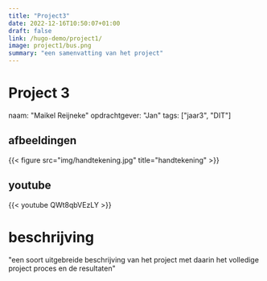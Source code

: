 ```yaml
---
title: "Project3"
date: 2022-12-16T10:50:07+01:00
draft: false
link: /hugo-demo/project1/
image: project1/bus.png
summary: "een samenvatting van het project"
---
```

# Project 3

naam: "Maikel Reijneke"
opdrachtgever: "Jan"
tags: ["jaar3", "DIT"]                                                              <!-- kies uit één of meer van deze tags: "jaar1", "jaar2", "jaar3", "jaar4", "BM", "PM", "SDE", "DIT", -->

## afbeeldingen
{{< figure src="img/handtekening.jpg" title="handtekening" >}}       <!-- voeg afbeeldingen toe aan de content folder met het formaat: "projecttitel_1", "projecttitel_2" enzovoort. -->

## youtube
{{< youtube QWt8qbVEzLY >}}                                                <!-- vul het gedeelte van de url in wat na "https://www.youtube.com/watch?v=" komt. -->

# beschrijving
"een soort uitgebreide beschrijving van het project met daarin het volledige project proces en de resultaten"